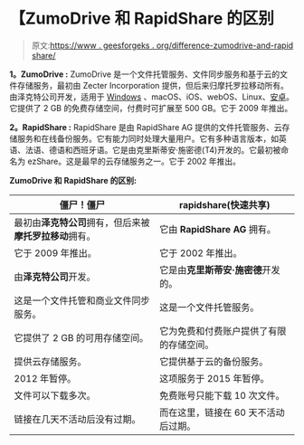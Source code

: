 # 【ZumoDrive 和 RapidShare 的区别

> 原文:[https://www . geesforgeks . org/difference-zumodrive-and-rapid share/](https://www.geeksforgeeks.org/difference-between-zumodrive-and-rapidshare/)

**1。ZumoDrive :**
ZumoDrive 是一个文件托管服务、文件同步服务和基于云的文件存储服务，最初由 Zecter Incorporation 提供，但后来归摩托罗拉移动所有。由泽克特公司开发，适用于 [Windows](https://www.geeksforgeeks.org/interesting-facts-about-windows/) 、macOS、iOS、webOS、Linux、[安卓](https://www.geeksforgeeks.org/introduction-to-android-development/)。它提供了 2 GB 的免费存储空间，付费时可扩展至 500 GB。它于 2009 年推出。

**2。RapidShare :**
RapidShare 是由 RapidShare AG 提供的文件托管服务、云存储服务和在线备份服务。它有能力同时处理大量用户。它有多种语言版本，如英语、法语、德语和西班牙语。它是由克里斯蒂安·施密德(T4)开发的。它最初被命名为 ezShare。这是最早的云存储服务之一。它于 2002 年推出。

**ZumoDrive 和 RapidShare 的区别:**

<center>

| 僵尸！僵尸 | rapidshare(快速共享) |
| --- | --- |
| 最初由**泽克特公司**拥有，但后来被**摩托罗拉移动**拥有。 | 它由 **RapidShare AG** 拥有。 |
| 它于 2009 年推出。 | 它于 2002 年推出。 |
| 由**泽克特公司**开发。 | 它是由**克里斯蒂安·施密德**开发的。 |
| 这是一个文件托管和商业文件同步服务。 | 这是一个文件托管服务。 |
| 它提供了 2 GB 的可用存储空间。 | 它为免费和付费账户提供了有限的存储空间。 |
| 提供云存储服务。 | 它提供基于云的备份服务。 |
| 2012 年暂停。 | 这项服务于 2015 年暂停。 |
| 文件可以下载多次。 | 免费账号只能下载 10 次文件。 |
| 链接在几天不活动后没有过期。 | 而在这里，链接在 60 天不活动后过期。 |

</center>